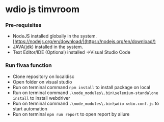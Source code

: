 # wdio js timvroom
### Pre-requisites
-   NodeJS installed globally in the system.  [https://nodejs.org/en/download/](https://nodejs.org/en/download/)
-   JAVA(jdk) installed in the system.
-   Text Editor/IDE (Optional) installed →Visual Studio Code

### Run fivaa function
 - Clone repository on localdisc
 - Open folder on visual studio
 - Run on terminal command `npm install` to install package on local
 - Run on terminal command `.\node_modules\.bin\selenium-standalone install` to install webdriver
 - Run on terminal command `.\node_modules\.bin\wdio wdio.conf.js` to start automation
  - Run on terminal `npm run report` to open report by allure